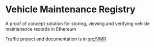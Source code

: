 # Vehicle Maintenance Registry
A proof of concept solution for storing, viewing and verifying vehicle maintenance records in Ethereum

Truffle project and documentation is in [src/VMR]("src/VMR")
